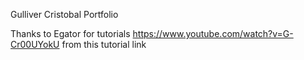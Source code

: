 
Gulliver Cristobal Portfolio


Thanks to Egator for tutorials 
https://www.youtube.com/watch?v=G-Cr00UYokU
from this tutorial link


